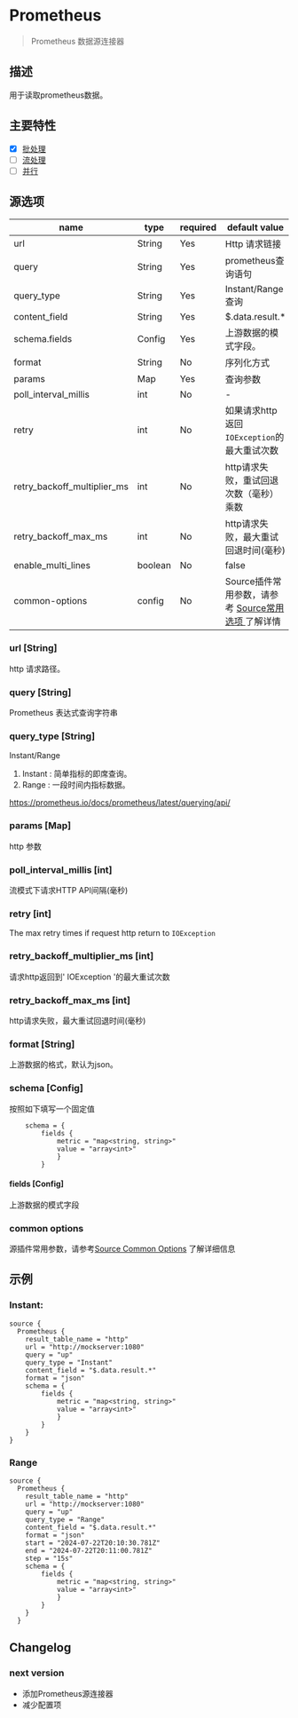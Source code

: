 # Prometheus

> Prometheus 数据源连接器

## 描述

用于读取prometheus数据。

## 主要特性

- [x] [批处理](../../concept/connector-v2-features.md)
- [ ] [流处理](../../concept/connector-v2-features.md)
- [ ] [并行](../../concept/connector-v2-features.md)

## 源选项

|            name             |  type   | required |                     default value                      |
|-----------------------------|---------|----------|--------------------------------------------------------|
| url                         | String  | Yes      | Http 请求链接                                              |
| query                       | String  | Yes      | prometheus查询语句                                         |
| query_type                  | String  | Yes      | Instant/Range 查询                                       |
| content_field               | String  | Yes      | $.data.result.*                                        |
| schema.fields               | Config  | Yes      | 上游数据的模式字段。                                             |
| format                      | String  | No       | 序列化方式                                                  |
| params                      | Map     | Yes      | 查询参数                                                   |
| poll_interval_millis        | int     | No       | -                                                      |
| retry                       | int     | No       | 如果请求http返回`IOException`的最大重试次数                         |
| retry_backoff_multiplier_ms | int     | No       | http请求失败，重试回退次数（毫秒）乘数                                  |
| retry_backoff_max_ms        | int     | No       | http请求失败，最大重试回退时间(毫秒)                                  |
| enable_multi_lines          | boolean | No       | false                                                  |
| common-options              | config  | No       | Source插件常用参数，请参考 [Source常用选项 ](common-options.md) 了解详情 |

### url [String]

http 请求路径。

### query [String]

Prometheus 表达式查询字符串

### query_type [String]

Instant/Range

1. Instant : 简单指标的即席查询。
2. Range : 一段时间内指标数据。

https://prometheus.io/docs/prometheus/latest/querying/api/

### params [Map]

http 参数

### poll_interval_millis [int]

流模式下请求HTTP API间隔(毫秒)

### retry [int]

The max retry times if request http return to `IOException`

### retry_backoff_multiplier_ms [int]

请求http返回到' IOException '的最大重试次数

### retry_backoff_max_ms [int]

http请求失败，最大重试回退时间(毫秒)

### format [String]

上游数据的格式，默认为json。

### schema [Config]

按照如下填写一个固定值

```hocon
    schema = {
        fields {
            metric = "map<string, string>"
            value = "array<int>"
            }
        }

```

#### fields [Config]

上游数据的模式字段

### common options

源插件常用参数，请参考[Source Common Options](common-options.md) 了解详细信息

## 示例

### Instant:

```hocon
source {
  Prometheus {
    result_table_name = "http"
    url = "http://mockserver:1080"
    query = "up"
    query_type = "Instant"
    content_field = "$.data.result.*"
    format = "json"
    schema = {
        fields {
            metric = "map<string, string>"
            value = "array<int>"
            }
        }
    }
}
```

### Range

```hocon
source {
  Prometheus {
    result_table_name = "http"
    url = "http://mockserver:1080"
    query = "up"
    query_type = "Range"
    content_field = "$.data.result.*"
    format = "json"
    start = "2024-07-22T20:10:30.781Z"
    end = "2024-07-22T20:11:00.781Z"
    step = "15s"
    schema = {
        fields {
            metric = "map<string, string>"
            value = "array<int>"
            }
        }
    }
  }
```

## Changelog

### next version

- 添加Prometheus源连接器
- 减少配置项

